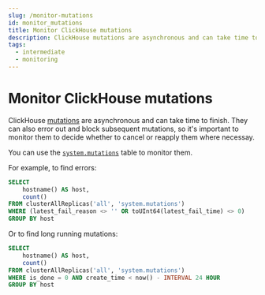 ```yaml
---
slug: /monitor-mutations
id: monitor_mutations
title: Monitor ClickHouse mutations
description: ClickHouse mutations are asynchronous and can take time to finish. Here's how to monitor their progress with a built in ClickHouse table.
tags:
  - intermediate
  - monitoring
---
```



# Monitor ClickHouse mutations

ClickHouse [mutations](https://clickhouse.com/docs/en/sql-reference/statements/alter/#mutations) are asynchronous and can take time to finish. They can also error out and block subsequent mutations, so it's important to monitor them to decide whether to cancel or reapply them where necessay.

You can use the [`system.mutations`](https://clickhouse.com/docs/en/operations/system-tables/mutations/) table to monitor them.

For example, to find errors:

```sql
SELECT
    hostname() AS host,
    count()
FROM clusterAllReplicas('all', 'system.mutations')
WHERE (latest_fail_reason <> '' OR toUInt64(latest_fail_time) <> 0)
GROUP BY host
```

Or to find long running mutations:

```sql
SELECT
    hostname() AS host,
    count()
FROM clusterAllReplicas('all', 'system.mutations')
WHERE is_done = 0 AND create_time < now() - INTERVAL 24 HOUR
GROUP BY host
```
